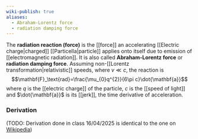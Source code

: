 ```yaml
---
wiki-publish: true
aliases:
  - Abraham-Lorentz force
  - radiation damping force
---
```

The **radiation reaction (force)** is the [[force]] an accelerating [[Electric charge|charged]] [[Particella|particle]] applies onto itself due to emission of [[electromagnetic radiation]]. It is also called **Abraham-Lorentz force** or **radiation damping force**. Assuming non-[[Lorentz transformation|relativistic]] speeds, where $v\ll c$, the reaction is
$$\mathbf{F}_\text{rad}=\frac{\mu_{0}q^{2}}{6\pi c}\dot{\mathbf{a}}$$
where $q$ is the [[electric charge]] of the particle, $c$ is the [[speed of light]] and $\dot{\mathbf{a}}$ is its [[jerk]], the time derivative of acceleration.
### Derivation
(TODO: Derivation done in class 16/04/2025 is identical to the one on [Wikipedia](https://en.wikipedia.org/wiki/Abraham%E2%80%93Lorentz_force#Derivation))